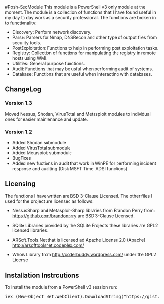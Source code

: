 #Posh-SecModule
This module is a PowerShell v3 only module at the moment. The module is a collection of functions that I have found useful in my day to day work as a security professional. The functions are broken in to functionality:

- Discovery: Perform network discovery.
- Parse: Parsers for Nmap, DNSRecon and other type of output files from security tools.
- PostExploitation: Functions to help in performing post exploitation tasks.
- Registry: Collection of functions for manipulating the registry in remote hosts using WMI.
- Utilities: General purpose functions.
- Audit: Functions that may be usful when performing audit of systems.
- Database: Functions that are useful when interacting with databases.
## ChangeLog
### Version 1.3
Moved Nessus, Shodan, VirusTotal and Metasploit modules to individual ones for easier maintenance and update.
### Version 1.2
- Added Shodan submodule
- Added VirusTotal submodule
- Added Metasploit submodule
- BugFixes
- Added new fuctions in audit that work in WinPE for performing incident response and auditing (Disk MSFT Time, ADSI functions)
## Licensing
The functions I have written are BSD 3-Clause Licensed. The other files I used for the project are licensed as follows: 

- NessusSharp and Metasploit-Sharp libraries from Brandon Perry from: https://github.com/brandonprry are BSD 3-Clause Licensed.

- SQlite Libraries provided by the SQLite Projects these libraries are GPL2 licensed libraries.

- ARSoft.Tools.Net that is licensed ad Apache License 2.0 (Apache) http://arsofttoolsnet.codeplex.com/

- Whois Library from http://coderbuddy.wordpress.com/ under the GPL2 License

## Installation Instrcutions

To install the module from a PowerShell v3 session run:
<pre>
iex (New-Object Net.WebClient).DownloadString("https://gist.github.com/darkoperator/6404266/raw/982cae410fc41f6c64e69d91fc3dda777554f241/gistfile1.ps1")
</pre>
